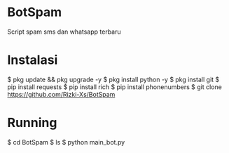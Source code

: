 # BotSpam
Script spam sms dan whatsapp terbaru
# Instalasi 
$ pkg update && pkg upgrade -y
$ pkg install python -y
$ pkg install git 
$ pip install requests 
$ pip install rich 
$ pip install phonenumbers
$ git clone https://github.com/Rizki-Xs/BotSpam
# Running 
$ cd BotSpam
$ ls
$ python main_bot.py

